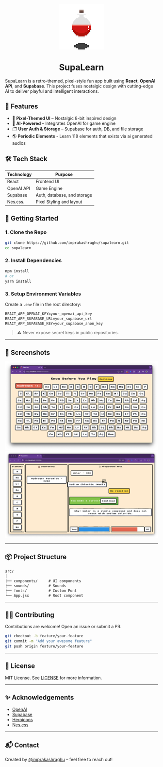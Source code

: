 <div align="center">

![banner](./public/home.gif)

<h1>SupaLearn</h1>
</div>

SupaLearn is a retro-themed, pixel-style fun app built using **React**, **OpenAI API**, and **Supabase**. This project fuses nostalgic design with cutting-edge AI to deliver playful and intelligent interactions.

## 🧪 Features

- 🎨 **Pixel-Themed UI** – Nostalgic 8-bit inspired design  
- 🤖 **AI-Powered** – Integrates OpenAI for game engine  
- 🗂 **User Auth & Storage** – Supabase for auth, DB, and file storage  
- 🌎 **Periodic Elements** - Learn 118 elements that exists via ai generated audios

## 🛠️ Tech Stack

| Technology | Purpose                     |
|------------|-----------------------------|
| React      | Frontend UI                 |
| OpenAI API | Game Engine                 |
| Supabase   | Auth, database, and storage |
| Nes.css.   | Pixel Styling and layout    |

## 🚀 Getting Started

### 1. Clone the Repo

```bash
git clone https://github.com/imprakashraghu/supalearn.git
cd supalearn
```

### 2. Install Dependencies

```bash
npm install
# or
yarn install
```

### 3. Setup Environment Variables

Create a `.env` file in the root directory:

```env
REACT_APP_OPENAI_KEY=your_openai_api_key
REACT_APP_SUPABASE_URL=your_supabase_url
REACT_APP_SUPABASE_KEY=your_supabase_anon_key
```

> ⚠️ Never expose secret keys in public repositories.

---

## 📸 Screenshots

![screenshot-1](./public/screenshot1.png)  
![screenshot-2](./public/screenshot2.png)  

---

## 📦 Project Structure

```
src/
│
├── components/     # UI components
├── sounds/         # Sounds
├── fonts/          # Custom Font
└── App.jsx         # Root component
```

---

## 🧑‍💻 Contributing

Contributions are welcome! Open an issue or submit a PR.

```bash
git checkout -b feature/your-feature
git commit -m "Add your awesome feature"
git push origin feature/your-feature
```

---

## 📜 License

MIT License. See [LICENSE](./LICENSE) for more information.

---

## ✨ Acknowledgements

- [OpenAI](https://openai.com/)
- [Supabase](https://supabase.com/)
- [Heroicons](https://heroicons.com/)
- [Nes.css](https://nostalgic-css.github.io/NES.css/)

---

## 📬 Contact

Created by [@imprakashraghu](https://github.com/imprakashraghu) – feel free to reach out!

